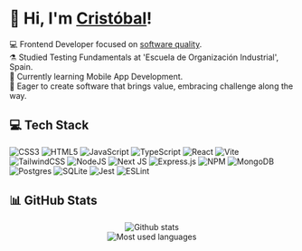 # 👋 Hi, I'm [Cristóbal](https://www.linkedin.com/in/cristobal-tavera/)!
💻 Frontend Developer focused on [software quality](https://iso25000.com/index.php/en/iso-25000-standards).<br>
⚗️ Studied Testing Fundamentals at 'Escuela de Organización Industrial', Spain.<br>
🌱 Currently learning Mobile App Development.<br>
🌷 Eager to create software that brings value, embracing challenge along the way.


## 💻 Tech Stack
![CSS3](https://img.shields.io/badge/css3-%231572B6.svg?style=for-the-badge&logo=css3&logoColor=white) ![HTML5](https://img.shields.io/badge/html5-%23E34F26.svg?style=for-the-badge&logo=html5&logoColor=white) ![JavaScript](https://img.shields.io/badge/javascript-%23323330.svg?style=for-the-badge&logo=javascript&logoColor=%23F7DF1E) ![TypeScript](https://img.shields.io/badge/typescript-%23007ACC.svg?style=for-the-badge&logo=typescript&logoColor=white) ![React](https://img.shields.io/badge/react-%2320232a.svg?style=for-the-badge&logo=react&logoColor=%2361DAFB) ![Vite](https://img.shields.io/badge/vite-%23646CFF.svg?style=for-the-badge&logo=vite&logoColor=white) ![TailwindCSS](https://img.shields.io/badge/tailwindcss-%2338B2AC.svg?style=for-the-badge&logo=tailwind-css&logoColor=white) ![NodeJS](https://img.shields.io/badge/node.js-6DA55F?style=for-the-badge&logo=node.js&logoColor=white) ![Next JS](https://img.shields.io/badge/Next-black?style=for-the-badge&logo=next.js&logoColor=white) ![Express.js](https://img.shields.io/badge/express.js-%23404d59.svg?style=for-the-badge&logo=express&logoColor=%2361DAFB) ![NPM](https://img.shields.io/badge/NPM-%23CB3837.svg?style=for-the-badge&logo=npm&logoColor=white) ![MongoDB](https://img.shields.io/badge/MongoDB-%234ea94b.svg?style=for-the-badge&logo=mongodb&logoColor=white) ![Postgres](https://img.shields.io/badge/postgres-%23316192.svg?style=for-the-badge&logo=postgresql&logoColor=white) ![SQLite](https://img.shields.io/badge/sqlite-%2307405e.svg?style=for-the-badge&logo=sqlite&logoColor=white) ![Jest](https://img.shields.io/badge/-jest-%23C21325?style=for-the-badge&logo=jest&logoColor=white) ![ESLint](https://img.shields.io/badge/ESLint-4B3263?style=for-the-badge&logo=eslint&logoColor=white)

## 📊 GitHub Stats
<p align="center">
  <img src="https://github-readme-stats.vercel.app/api?username=CronoCode120&theme=vue-dark&hide_border=false&include_all_commits=false&count_private=false" alt="Github stats" ><br/>
  <img src="https://github-readme-stats.vercel.app/api/top-langs/?username=CronoCode120&theme=vue-dark&hide_border=false&include_all_commits=false&count_private=false&layout=compact" alt="Most used languages" >
</p>
